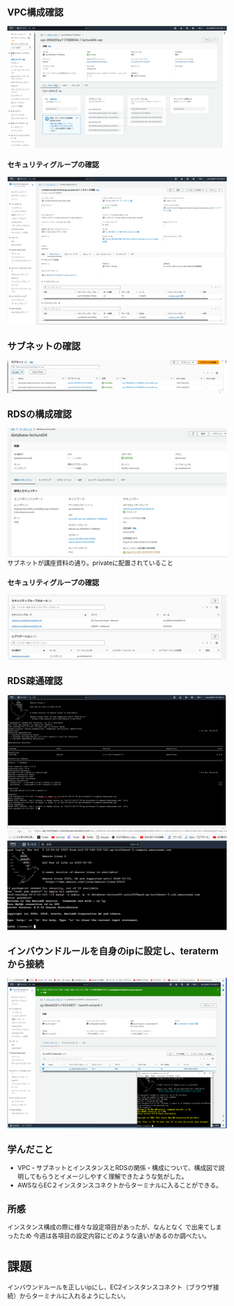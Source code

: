 ## VPC構成確認
![4_VPCの構成確認](image/4_VPCの構成確認.PNG)

### セキュリティグループの確認
![7_セキュリティグループ](image/7_セキュリティグループ.PNG)

## サブネットの確認
![5_サブネットの確認](image/5_サブネットの確認.PNG)

## RDSの構成確認
![6_RDSの構成確認](image/6_RDSの構成確認.PNG)
サブネットが講座資料の通り。privateに配置されていること

### セキュリティグループの確認
![8_セキュリティグループ](image/8_セキュリティグループ.PNG)


## RDS疎通確認
![2_ターミナル接続](image/2_ターミナル接続.PNG)
![3_RDS疎通確認](image/3_RDS疎通確認.PNG)


## インバウンドルールを自身のipに設定し、teratermから接続
![10_インバウンドを自身のIPに設定-接続](image/10_インバウンドを自身のIPに設定-接続.PNG)



## 学んだこと
- VPC・サブネットとインスタンスとRDSの関係・構成について、構成図で説明してもらうとイメージしやすく理解できたような気がした。
- AWSならEC２インスタンスコネクトからターミナルに入ることができる。

## 所感
インスタンス構成の際に様々な設定項目があったが、なんとなく で出来てしまったため
今週は各項目の設定内容にどのような違いがあるのか調べたい。

# 課題
インバウンドルールを正しいipにし、EC2インスタンスコネクト（ブラウザ接続）からターミナルに入れるようにしたい。
